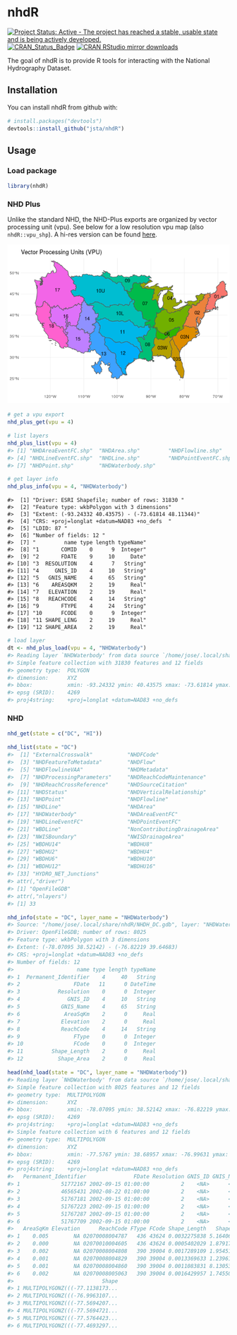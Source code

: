 
<!-- README.md is generated from README.Rmd. Please edit that file -->
nhdR
====

[![Project Status: Active - The project has reached a stable, usable state and is being actively developed.](http://www.repostatus.org/badges/latest/active.svg)](http://www.repostatus.org/#active) [![CRAN\_Status\_Badge](http://www.r-pkg.org/badges/version/nhdR)](https://cran.r-project.org/package=nhdR) [![CRAN RStudio mirror downloads](http://cranlogs.r-pkg.org/badges/nhdR)](https://cran.r-project.org/package=nhdR)

The goal of nhdR is to provide R tools for interacting with the National Hydrography Dataset.

Installation
------------

You can install nhdR from github with:

``` r
# install.packages("devtools")
devtools::install_github("jsta/nhdR")
```

Usage
-----

### Load package

``` r
library(nhdR)
```

### NHD Plus

Unlike the standard NHD, the NHD-Plus exports are organized by vector processing unit (vpu). See below for a low resolution vpu map (also `nhdR::vpu_shp`). A hi-res version can be found [here](http://www.horizon-systems.com/NHDPlus/NHDPlusV2_data.php).

![](images/unnamed-chunk-3-1.png)

``` r
# get a vpu export
nhd_plus_get(vpu = 4)
```

``` r
# list layers
nhd_plus_list(vpu = 4)
#> [1] "NHDAreaEventFC.shp"  "NHDArea.shp"         "NHDFlowline.shp"    
#> [4] "NHDLineEventFC.shp"  "NHDLine.shp"         "NHDPointEventFC.shp"
#> [7] "NHDPoint.shp"        "NHDWaterbody.shp"
```

``` r
# get layer info
nhd_plus_info(vpu = 4, "NHDWaterbody")
```

    #>  [1] "Driver: ESRI Shapefile; number of rows: 31830 "     
    #>  [2] "Feature type: wkbPolygon with 3 dimensions"         
    #>  [3] "Extent: (-93.24332 40.43575) - (-73.61814 48.11344)"
    #>  [4] "CRS: +proj=longlat +datum=NAD83 +no_defs  "         
    #>  [5] "LDID: 87 "                                          
    #>  [6] "Number of fields: 12 "                              
    #>  [7] "         name type length typeName"                 
    #>  [8] "1       COMID    0      9  Integer"                 
    #>  [9] "2       FDATE    9     10     Date"                 
    #> [10] "3  RESOLUTION    4      7   String"                 
    #> [11] "4     GNIS_ID    4     10   String"                 
    #> [12] "5   GNIS_NAME    4     65   String"                 
    #> [13] "6    AREASQKM    2     19     Real"                 
    #> [14] "7   ELEVATION    2     19     Real"                 
    #> [15] "8   REACHCODE    4     14   String"                 
    #> [16] "9       FTYPE    4     24   String"                 
    #> [17] "10      FCODE    0      9  Integer"                 
    #> [18] "11 SHAPE_LENG    2     19     Real"                 
    #> [19] "12 SHAPE_AREA    2     19     Real"

``` r
# load layer
dt <- nhd_plus_load(vpu = 4, "NHDWaterbody")
#> Reading layer `NHDWaterbody' from data source `/home/jose/.local/share/nhdR/NHDPlus/GL_04_NHDSnapshot/NHDWaterbody.shp' using driver `ESRI Shapefile'
#> Simple feature collection with 31830 features and 12 fields
#> geometry type:  POLYGON
#> dimension:      XYZ
#> bbox:           xmin: -93.24332 ymin: 40.43575 xmax: -73.61814 ymax: 48.11344
#> epsg (SRID):    4269
#> proj4string:    +proj=longlat +datum=NAD83 +no_defs
```

### NHD

``` r
nhd_get(state = c("DC", "HI"))
```

``` r
nhd_list(state = "DC")
#>  [1] "ExternalCrosswalk"           "NHDFCode"                   
#>  [3] "NHDFeatureToMetadata"        "NHDFlow"                    
#>  [5] "NHDFlowlineVAA"              "NHDMetadata"                
#>  [7] "NHDProcessingParameters"     "NHDReachCodeMaintenance"    
#>  [9] "NHDReachCrossReference"      "NHDSourceCitation"          
#> [11] "NHDStatus"                   "NHDVerticalRelationship"    
#> [13] "NHDPoint"                    "NHDFlowline"                
#> [15] "NHDLine"                     "NHDArea"                    
#> [17] "NHDWaterbody"                "NHDAreaEventFC"             
#> [19] "NHDLineEventFC"              "NHDPointEventFC"            
#> [21] "WBDLine"                     "NonContributingDrainageArea"
#> [23] "NWISBoundary"                "NWISDrainageArea"           
#> [25] "WBDHU14"                     "WBDHU8"                     
#> [27] "WBDHU2"                      "WBDHU4"                     
#> [29] "WBDHU6"                      "WBDHU10"                    
#> [31] "WBDHU12"                     "WBDHU16"                    
#> [33] "HYDRO_NET_Junctions"        
#> attr(,"driver")
#> [1] "OpenFileGDB"
#> attr(,"nlayers")
#> [1] 33
```

``` r
nhd_info(state = "DC", layer_name = "NHDWaterbody")
#> Source: "/home/jose/.local/share/nhdR/NHDH_DC.gdb", layer: "NHDWaterbody"
#> Driver: OpenFileGDB; number of rows: 8025 
#> Feature type: wkbPolygon with 3 dimensions
#> Extent: (-78.07095 38.52142) - (-76.82219 39.64683)
#> CRS: +proj=longlat +datum=NAD83 +no_defs  
#> Number of fields: 12 
#>                    name type length typeName
#> 1  Permanent_Identifier    4     40   String
#> 2                 FDate   11      0 DateTime
#> 3            Resolution    0      0  Integer
#> 4               GNIS_ID    4     10   String
#> 5             GNIS_Name    4     65   String
#> 6              AreaSqKm    2      0     Real
#> 7             Elevation    2      0     Real
#> 8             ReachCode    4     14   String
#> 9                 FType    0      0  Integer
#> 10                FCode    0      0  Integer
#> 11         Shape_Length    2      0     Real
#> 12           Shape_Area    2      0     Real
```

``` r
head(nhd_load(state = "DC", layer_name = "NHDWaterbody"))
#> Reading layer `NHDWaterbody' from data source `/home/jose/.local/share/nhdR/NHDH_DC.gdb' using driver `OpenFileGDB'
#> Simple feature collection with 8025 features and 12 fields
#> geometry type:  MULTIPOLYGON
#> dimension:      XYZ
#> bbox:           xmin: -78.07095 ymin: 38.52142 xmax: -76.82219 ymax: 39.64683
#> epsg (SRID):    4269
#> proj4string:    +proj=longlat +datum=NAD83 +no_defs
#> Simple feature collection with 6 features and 12 fields
#> geometry type:  MULTIPOLYGON
#> dimension:      XYZ
#> bbox:           xmin: -77.5767 ymin: 38.68957 xmax: -76.99631 ymax: 39.5882
#> epsg (SRID):    4269
#> proj4string:    +proj=longlat +datum=NAD83 +no_defs
#>   Permanent_Identifier               FDate Resolution GNIS_ID GNIS_Name
#> 1             51772167 2002-09-15 01:00:00          2    <NA>      <NA>
#> 2             46565431 2002-08-22 01:00:00          2    <NA>      <NA>
#> 3             51767181 2002-09-15 01:00:00          2    <NA>      <NA>
#> 4             51767223 2002-09-15 01:00:00          2    <NA>      <NA>
#> 5             51767287 2002-09-15 01:00:00          2    <NA>      <NA>
#> 6             51767709 2002-09-15 01:00:00          2    <NA>      <NA>
#>   AreaSqKm Elevation      ReachCode FType FCode Shape_Length   Shape_Area
#> 1    0.005        NA 02070008004787   436 43624 0.0032275838 5.164066e-07
#> 2    0.000        NA 02070010004605   436 43624 0.0005402029 1.879174e-08
#> 3    0.002        NA 02070008004808   390 39004 0.0017289109 1.954519e-07
#> 4    0.001        NA 02070008004829   390 39004 0.0013369633 1.239613e-07
#> 5    0.001        NA 02070008004860   390 39004 0.0011083831 8.130533e-08
#> 6    0.002        NA 02070008005063   390 39004 0.0016429957 1.745505e-07
#>                            Shape
#> 1 MULTIPOLYGONZ(((-77.1138173...
#> 2 MULTIPOLYGONZ(((-76.9963107...
#> 3 MULTIPOLYGONZ(((-77.5694207...
#> 4 MULTIPOLYGONZ(((-77.5694721...
#> 5 MULTIPOLYGONZ(((-77.5764423...
#> 6 MULTIPOLYGONZ(((-77.4693297...
```
